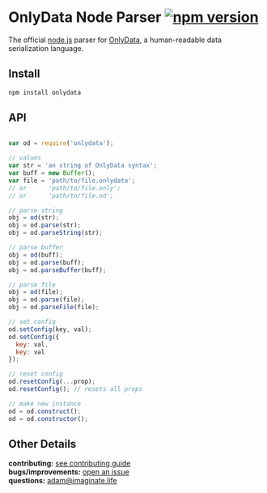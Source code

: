 # OnlyData Node Parser [![npm version](https://img.shields.io/badge/npm-0.0.1--beta-red.svg?style=flat)](https://www.npmjs.com/package/onlydata)

The official [node.js](https://nodejs.org) parser for [OnlyData](http://onlydata.tech), a human-readable data serialization language.

## Install
```bash
npm install onlydata
```

## API
```javascript

var od = require('onlydata');

// values
var str = 'an string of OnlyData syntax';
var buff = new Buffer();
var file = 'path/to/file.onlydata';
// or      'path/to/file.only';
// or      'path/to/file.od';

// parse string
obj = od(str);
obj = od.parse(str);
obj = od.parseString(str);

// parse buffer
obj = od(buff);
obj = od.parse(buff);
obj = od.parseBuffer(buff);

// parse file
obj = od(file);
obj = od.parse(file);
obj = od.parseFile(file);

// set config
od.setConfig(key, val);
od.setConfig({
  key: val,
  key: val
});

// reset config
od.resetConfig(...prop);
od.resetConfig(); // resets all props

// make new instance
od = od.construct();
od = od.constructor();
```

## Other Details
**contributing:** [see contributing guide](https://github.com/imaginate/onlydata-node/blob/master/CONTRIBUTING.md)<br>
**bugs/improvements:** [open an issue](https://github.com/imaginate/onlydata-node/issues)<br>
**questions:** adam@imaginate.life
